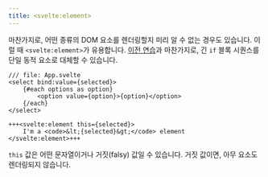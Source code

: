 ```yaml
---
title: <svelte:element>
---
```


마찬가지로, 어떤 종류의 DOM 요소를 렌더링할지 미리 알 수 없는 경우도 있습니다. 이럴 때 `<svelte:element>`가 유용합니다. [이전 연습](svelte-component)과 마찬가지로, 긴 `if` 블록 시퀀스를 단일 동적 요소로 대체할 수 있습니다.

```svelte
/// file: App.svelte
<select bind:value={selected}>
	{#each options as option}
		<option value={option}>{option}</option>
	{/each}
</select>

+++<svelte:element this={selected}>
	I'm a <code>&lt;{selected}&gt;</code> element
</svelte:element>+++
```

`this` 값은 어떤 문자열이거나 거짓(falsy) 값일 수 있습니다. 거짓 값이면, 아무 요소도 렌더링되지 않습니다.
